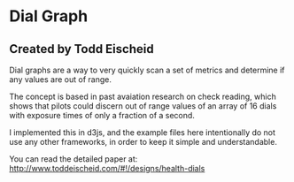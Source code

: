 # Dial Graph
## Created by Todd Eischeid

Dial graphs are a way to very quickly scan a set of metrics and determine if any values are out of range.

The concept is based in past avaiation research on check reading, which shows that pilots could discern out
of range values of an array of 16 dials with exposure times of only a fraction of a second.

I implemented this in d3js, and the example files here intentionally do not use any other frameworks, in order
to keep it simple and understandable.

You can read the detailed paper at: http://www.toddeischeid.com/#!/designs/health-dials


